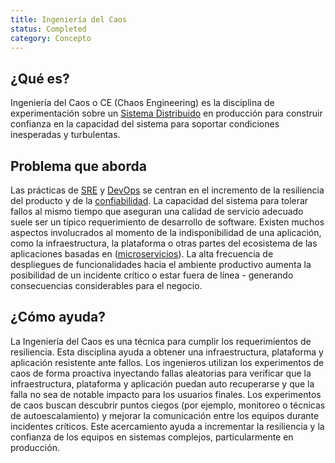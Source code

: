 ```yaml
---
title: Ingeniería del Caos 
status: Completed
category: Concepto
---
```


## ¿Qué es?

Ingeniería del Caos o CE (Chaos Engineering) es la disciplina de experimentación sobre un [Sistema Distribuido](/distributed_systems/) en producción para construir confianza en la capacidad del sistema para soportar condiciones inesperadas y turbulentas.

## Problema que aborda

Las prácticas de [SRE](/site_reliability_engineering/) y [DevOps](/es/devops/) se centran en el incremento de la resiliencia del producto y de la [confiabilidad](/reliability/). La capacidad del sistema para tolerar fallos al mismo tiempo que aseguran una calidad de servicio adecuado suele ser un típico requerimiento de desarrollo de software. Existen muchos aspectos involucrados al momento de la indisponibilidad de una aplicación, como la infraestructura, la plataforma o otras partes del ecosistema de las aplicaciones basadas en ([microservicios](/microservices/)). La alta frecuencia de despliegues de funcionalidades hacia el ambiente productivo aumenta la posibilidad de un incidente crítico o estar fuera de línea - generando consecuencias considerables para el negocio.

## ¿Cómo ayuda?

La Ingeniería del Caos es una técnica para cumplir los requerimientos de resiliencia. Esta disciplina ayuda a obtener una infraestructura, plataforma y aplicación resistente ante fallos. Los ingenieros utilizan los experimentos de caos de forma proactiva inyectando fallas aleatorias para verificar que la infraestructura, plataforma y aplicación puedan auto recuperarse y que la falla no sea de notable impacto para los usuarios finales. Los experimentos de caos buscan descubrir puntos ciegos (por ejemplo, monitoreo o técnicas de autoescalamiento) y mejorar la comunicación entre los equipos durante incidentes críticos. Este acercamiento ayuda a incrementar la resiliencia y la confianza de los equipos en sistemas complejos, particularmente en producción.

